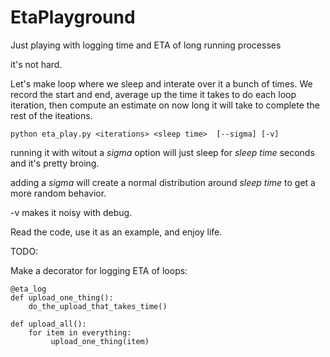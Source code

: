 # EtaPlayground
Just playing with logging time and ETA of long running processes

it's not hard.

Let's make loop where we sleep and interate over it a bunch of times.
We record the start and end, average up the time it takes to do each loop iteration, then compute an estimate on now long it will take to complete the rest of the iteations.

    python eta_play.py <iterations> <sleep time>  [--sigma] [-v]


running it with witout a _sigma_ option will just sleep for _sleep time_ seconds and it's pretty broing.

adding a _sigma_ will create a normal distribution around _sleep time_ to get a more random behavior.

-v makes it noisy with debug.

Read the code, use it as an example, and enjoy life.


TODO:

Make a decorator for logging ETA of loops:

    @eta_log
    def upload_one_thing():
        do_the_upload_that_takes_time()

    def upload_all():
        for item in everything:
             upload_one_thing(item)
